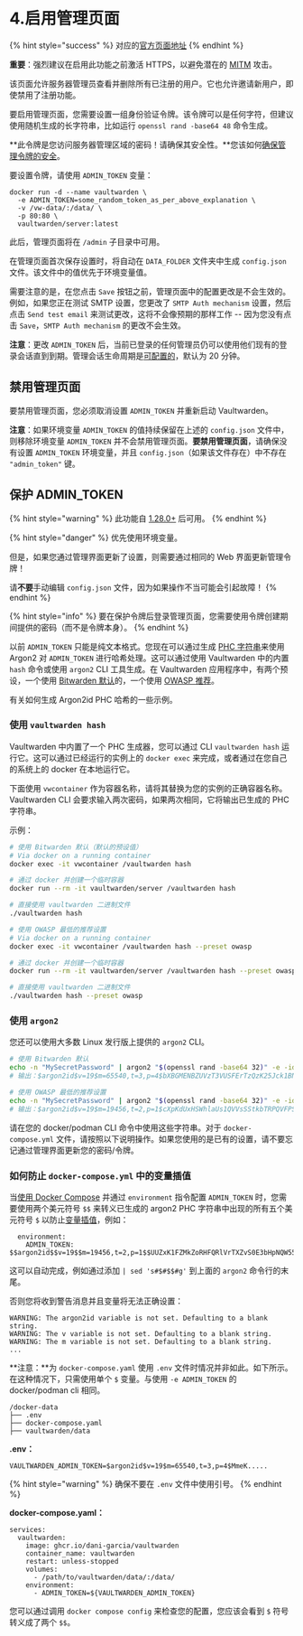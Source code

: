 # 4.启用管理页面

{% hint style="success" %}
对应的[官方页面地址](https://github.com/dani-garcia/vaultwarden/wiki/Enabling-admin-page)
{% endhint %}

**重要**：强烈建议在启用此功能之前激活 HTTPS，以避免潜在的 [MITM](https://zh.wikipedia.org/wiki/%E4%B8%AD%E9%97%B4%E4%BA%BA%E6%94%BB%E5%87%BB) 攻击。

该页面允许服务器管理员查看并删除所有已注册的用户。它也允许邀请新用户，即使禁用了注册功能。

要启用管理页面，您需要设置一组身份验证令牌。该令牌可以是任何字符，但建议使用随机生成的长字符串，比如运行 `openssl rand -base64 48` 命令生成。

**此令牌是您访问服务器管理区域的密码！请确保其安全性。**您该如何[确保管理令牌的安全](enabling-admin-page.md#secure-the-admin\_token)。

要设置令牌，请使用 `ADMIN_TOKEN` 变量：

```shell
docker run -d --name vaultwarden \
  -e ADMIN_TOKEN=some_random_token_as_per_above_explanation \
  -v /vw-data/:/data/ \
  -p 80:80 \
  vaultwarden/server:latest
```

此后，管理页面将在 `/admin` 子目录中可用。

在管理页面首次保存设置时，将自动在 `DATA_FOLDER` 文件夹中生成 `config.json` 文件。该文件中的值优先于环境变量值。

需要注意的是，在您点击 `Save` 按钮之前，管理页面中的配置更改是不会生效的。例如，如果您正在测试 SMTP 设置，您更改了 `SMTP Auth mechanism` 设置，然后点击 `Send test email` 来测试更改，这将不会像预期的那样工作 -- 因为您没有点击 `Save`，`SMTP Auth mechanism` 的更改不会生效。

**注意**：更改 `ADMIN_TOKEN` 后，当前已登录的任何管理员仍可以使用他们现有的登录会话直到到期。管理会话生命周期是[可配置的](https://github.com/dani-garcia/vaultwarden/blob/a13a5bd1d8c3fea3fce80eba6e8c3aa8880855dd/.env.template#L342-L343)，默认为 20 分钟。

## 禁用管理页面 <a href="#disabling-the-admin-page" id="disabling-the-admin-page"></a>

要禁用管理页面，您必须取消设置 `ADMIN_TOKEN` 并重新启动 Vaultwarden。

**注意**：如果环境变量 `ADMIN_TOKEN` 的值持续保留在上述的 `config.json` 文件中，则移除环境变量 `ADMIN_TOKEN` 并不会禁用管理页面。**要禁用管理页面**，请确保没有设置 `ADMIN_TOKEN` 环境变量，并且 `config.json`（如果该文件存在）中不存在 `"admin_token"` 键。

## 保护 ADMIN\_TOKEN <a href="#secure-the-admin_token" id="secure-the-admin_token"></a>

{% hint style="warning" %}
此功能自 [1.28.0+](https://github.com/dani-garcia/vaultwarden/releases/tag/1.28.0) 后可用。
{% endhint %}

{% hint style="danger" %}
优先使用环境变量。

但是，如果您通过管理界面更新了设置，则需要通过相同的 Web 界面更新管理令牌！

请**不要**手动编辑 `config.json` 文件，因为如果操作不当可能会引起故障！
{% endhint %}

{% hint style="info" %}
要在保护令牌后登录管理页面，您需要使用令牌创建期间提供的密码（而不是令牌本身）。
{% endhint %}

以前 `ADMIN_TOKEN` 只能是纯文本格式。您现在可以通过生成 [PHC 字符串](https://github.com/P-H-C/phc-string-format/blob/master/phc-sf-spec.md)来使用 Argon2 对 `ADMIN_TOKEN` 进行哈希处理。这可以通过使用 Vaultwarden 中的内置 `hash` 命令或使用 `argon2` CLI 工具生成。在 Vaultwarden 应用程序中，有两个预设，一个使用 [Bitwarden 默认](https://github.com/bitwarden/clients/blob/04d1fbb716bc7676c60a009906e183bb3cbb6047/libs/common/src/enums/kdfType.ts#L8-L10)的，一个使用 [OWASP 推荐](https://cheatsheetseries.owasp.org/cheatsheets/Password\_Storage\_Cheat\_Sheet.html#argon2id)。

有关如何生成 Argon2id PHC 哈希的一些示例。

### 使用 `vaultwarden hash` <a href="#using-vaultwarden-hash" id="using-vaultwarden-hash"></a>

Vaultwarden 中内置了一个 PHC 生成器，您可以通过 CLI `vaultwarden hash` 运行它。这可以通过已经运行的实例上的 `docker exec` 来完成，或者通过在您自己的系统上的 docker 在本地运行它。

下面使用 `vwcontainer` 作为容器名称，请将其替换为您的实例的正确容器名称。Vaultwarden CLI 会要求输入两次密码，如果两次相同，它将输出已生成的 PHC 字符串。

示例：

```sh
# 使用 Bitwarden 默认（默认的预设值）
# Via docker on a running container
docker exec -it vwcontainer /vaultwarden hash

# 通过 docker 并创建一个临时容器
docker run --rm -it vaultwarden/server /vaultwarden hash

# 直接使用 vaultwarden 二进制文件
./vaultwarden hash

# 使用 OWASP 最低的推荐设置
# Via docker on a running container
docker exec -it vwcontainer /vaultwarden hash --preset owasp

# 通过 docker 并创建一个临时容器
docker run --rm -it vaultwarden/server /vaultwarden hash --preset owasp

# 直接使用 vaultwarden 二进制文件
./vaultwarden hash --preset owasp
```

### 使用 `argon2` <a href="#using-argon2" id="using-argon2"></a>

您还可以使用大多数 Linux 发行版上提供的 `argon2` CLI。

```bash
# 使用 Bitwarden 默认
echo -n "MySecretPassword" | argon2 "$(openssl rand -base64 32)" -e -id -k 65540 -t 3 -p 4
# 输出：$argon2id$v=19$m=65540,t=3,p=4$bXBGMENBZUVzT3VUSFErTzQzK25Jck1BN2Z0amFuWjdSdVlIQVZqYzAzYz0$T9m73OdD2mz9+aJKLuOAdbvoARdaKxtOZ+jZcSL9/N0

# 使用 OWASP 最低的推荐设置
echo -n "MySecretPassword" | argon2 "$(openssl rand -base64 32)" -e -id -k 19456 -t 2 -p 1
# 输出：$argon2id$v=19$m=19456,t=2,p=1$cXpKdUxHSWhlaUs1QVVsSStkbTRPQVFPSmdpamFCMHdvYjVkWTVKaDdpYz0$E1UgBKjUCD2Roy0jdHAJvXihugpG+N9WcAaR8P6Qn/8
```

请在您的 docker/podman CLI 命令中使用这些字符串。对于 `docker-compose.yml` 文件，请按照以下说明操作。如果您使用的是已有的设置，请不要忘记通过管理界面更新您的密码/令牌。

### 如何防止 `docker-compose.yml` 中的变量插值 <a href="#how-to-prevent-variable-interpolation-in-docker-compose.yml" id="how-to-prevent-variable-interpolation-in-docker-compose.yml"></a>

当[使用 Docker Compose](../container-image-usage/using-docker-compose.md) 并通过 `environment` 指令配置 `ADMIN_TOKEN` 时，您需要使用两个美元符号 `$$` 来转义已生成的 argon2 PHC 字符串中出现的所有五个美元符号 `$` 以防止[变量插值](https://docs.docker.com/compose/compose-file/#interpolation)，例如：

```
  environment:
    ADMIN_TOKEN: $$argon2id$$v=19$$m=19456,t=2,p=1$$UUZxK1FZMkZoRHFQRlVrTXZvS0E3bHpNQW55c2dBN2NORzdsa0Nxd1JhND0$$cUoId+JBUsJutlG4rfDZayExfjq4TCt48aBc9qsc3UI
```

这可以自动完成，例如通过添加 `| sed 's#$#$$#g'` 到上面的 `argon2` 命令行的末尾。

否则您将收到警告消息并且变量将无法正确设置：

```
WARNING: The argon2id variable is not set. Defaulting to a blank string.
WARNING: The v variable is not set. Defaulting to a blank string.
WARNING: The m variable is not set. Defaulting to a blank string.
...
```

**注意：**为 `docker-compose.yaml` 使用 `.env` 文件时情况并非如此。如下所示。在这种情况下，只需使用单个 `$` 变量。与使用 `-e ADMIN_TOKEN` 的 docker/podman cli 相同。

```
/docker-data
├── .env
├── docker-compose.yaml
├── vaultwarden/data
```

**.env：**

```
VAULTWARDEN_ADMIN_TOKEN=$argon2id$v=19$m=65540,t=3,p=4$MmeK.....
```

{% hint style="warning" %}
确保不要在 `.env` 文件中使用引号。
{% endhint %}

**docker-compose.yaml：**

```docker
services:
  vaultwarden:
    image: ghcr.io/dani-garcia/vaultwarden
    container_name: vaultwarden
    restart: unless-stopped
    volumes:
      - /path/to/vaultwarden/data/:/data/
    environment:
      - ADMIN_TOKEN=${VAULTWARDEN_ADMIN_TOKEN}
```

您可以通过调用 `docker compose config` 来检查您的配置，您应该会看到 `$` 符号转义成了两个 `$$`。
